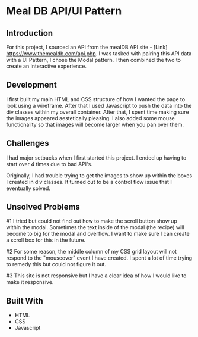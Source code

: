 # Meal DB API/UI Pattern

## Introduction
For this project, I sourced an API from the mealDB API site - [Link] https://www.themealdb.com/api.php.
I was tasked with pairing this API data with a UI Pattern, I chose the Modal pattern. I then combined the two to create an interactive experience. 

## Development
I first built my main HTML and CSS structure of how I wanted the page to look using a wireframe. After that I used Javascript to push the data into the div classes within my overall container. After that, I spent time making sure the images appeared aestetically pleasing. I also added some mouse functionality so that images will become larger when you pan over them. 

## Challenges
I had major setbacks when I first started this project. I ended up having to start over 4 times due to bad API's. 

Originally, I had trouble trying to get the images to show up within the boxes I created in div classes. It turned out to be a control flow issue that I eventually solved. 


## Unsolved Problems
#1 I tried but could not find out how to make the scroll button show up within the modal. Sometimes the text inside of the modal (the recipe) will become to big for the modal and overflow. I want to make sure I can create a scroll box for this in the future.

#2 For some reason, the middle column of my CSS grid layout will not respond to the "mouseover" event I have created. I spent a lot of time trying to remedy this but could not figure it out.

#3 This site is not responsive but I have a clear idea of how I would like to make it responsive. 

## Built With

* HTML
* CSS
* Javascript
